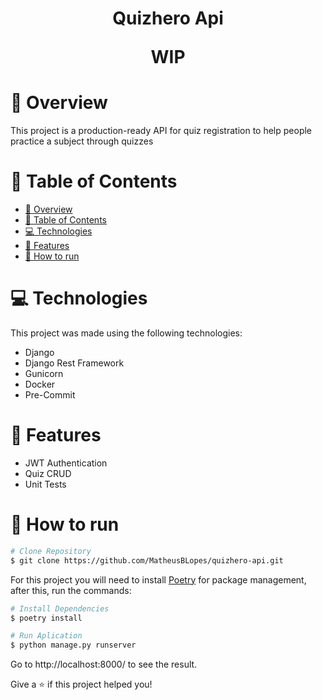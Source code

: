
<h1>
  <p align="center">
    Quizhero Api
  </p>
  <p align="center">
    WIP
  </p>
</h1>

# :book: Overview

This project is a production-ready API for quiz registration to help people practice a subject through quizzes

# :pushpin: Table of Contents

- [:book: Overview](#book-overview)
- [:pushpin: Table of Contents](#pushpin-table-of-contents)
- [:computer: Technologies](#computer-technologies)
- [:rocket: Features](#rocket-features)
- [:construction_worker: How to run](#construction_worker-how-to-run)

# :computer: Technologies
This project was made using the following technologies:

* Django
* Django Rest Framework
* Gunicorn
* Docker
* Pre-Commit

# :rocket: Features

* JWT Authentication
* Quiz CRUD
* Unit Tests

# :construction_worker: How to run
```bash
# Clone Repository
$ git clone https://github.com/MatheusBLopes/quizhero-api.git
```

For this project you will need to install [Poetry](https://python-poetry.org/) for package management, after this, run the commands:

```bash
# Install Dependencies
$ poetry install

# Run Aplication
$ python manage.py runserver
```
Go to http://localhost:8000/ to see the result.


Give a ⭐️ if this project helped you!
